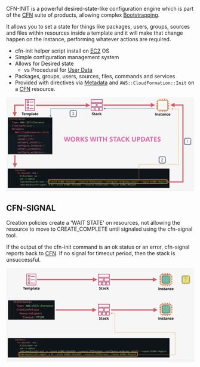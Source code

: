 CFN-INIT is a powerful desired-state-like configuration engine which is part of the [CFN](CFN.md) suite of products, allowing complex [Bootstrapping](../EC2/Bootstrapping.md).

It allows you to set a state for things like packages, users, groups, sources and files within resources inside a template and it will make that change happen on the instance, performing whatever actions are required.

- cfn-init helper script install on [EC2](../EC2/EC2.md) OS
- Simple configuration management system
- Allows for Desired state
	- vs Procedural for [User Data](../EC2/Bootstrapping.md#User%20Data)
- Packages, groups, users, sources, files, commands and services
- Provided with directives via [Metadata](../EC2/Metadata.md) and `AWS::CloudFormation::Init` on a [CFN](CFN.md) resource.

![Pasted image 20250313202712.png](_atts/Pasted%20image%2020250313202712.png)

## CFN-SIGNAL
Creation policies create a 'WAIT STATE' on resources, not allowing the resource to move to CREATE_COMPLETE until signaled using the cfn-signal tool.

If the output of the cfn-init command is an ok status or an error, cfn-signal reports back to [CFN](CFN.md). If no signal for timeout period, then the stack is unsuccessful.

![Pasted image 20250313203435.png](_atts/Pasted%20image%2020250313203435.png)